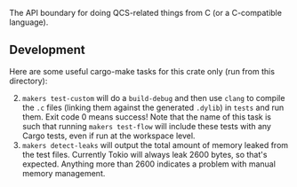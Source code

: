 The API boundary for doing QCS-related things from C (or a C-compatible language).

## Development

 Here are some useful cargo-make tasks for this crate only (run from this directory):

2. `makers test-custom` will do a `build-debug` and then use `clang` to compile the `.c` files (linking them against the generated `.dylib`) in `tests` and run them. Exit code 0 means success! Note that the name of this task is such that running `makers test-flow` will include these tests with any Cargo tests, even if run at the workspace level.
3. `makers detect-leaks` will output the total amount of memory leaked from the test files. Currently Tokio will always leak 2600 bytes, so that's expected. Anything more than 2600 indicates a problem with manual memory management.